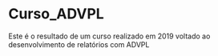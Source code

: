 # Curso_ADVPL

Este é o resultado de um curso realizado em 2019 voltado ao desenvolvimento de relatórios com ADVPL
